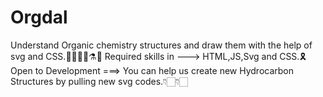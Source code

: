 # Orgdal
Understand Organic chemistry structures and draw them with the help of svg and CSS.👨‍🔬👩‍🔬⚗🧪
Required skills in ---> HTML,JS,Svg and CSS.🎗
Open to Development ===> You can help us create new Hydrocarbon Structures by pulling new svg codes.👇🏻👇🏻
